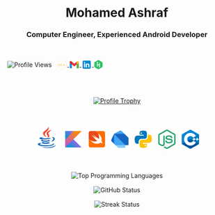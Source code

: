 <h1 align="center">Mohamed Ashraf</h1>
<h3 align="center">Computer Engineer, Experienced Android Developer</h3>
<br />

<p align="left">
  <img align="center" src="https://komarev.com/ghpvc/?username=mohamedXashraf&label=Profile%20views&color=0e75b6&style=flat" alt="Profile Views" />
  &nbsp;
  <a href="https://mohamedashraf.tech">
    <img align="center" src="https://github.com/mohamedXashraf/mohamedXashraf/blob/main/protofolio.png" alt="Portofolio" width="24" height="24" />
  </a>
  <a href="mailto:mohamed.ashraf.10107@gmail.com">
    <img align="center" src="https://github.com/mohamedXashraf/mohamedXashraf/blob/main/email.png" alt="Email" width="24" height="25" />
  </a>
  <a href="https://linkedin.com/in/coderbot">
    <img align="center" src="https://github.com/mohamedXashraf/mohamedXashraf/blob/main/linkedin.png" alt="LinkedIn" width="25" height="25" />
  </a>
  <a href="https://www.hackerrank.com/mohamedXashraf">
    <img align="center" src="https://github.com/mohamedXashraf/mohamedXashraf/blob/main/hackerrank.png" alt="HackerRank" width="21" height="21" />
  </a>
</p>

<br /><br />

<p align="center">
  <a href="https://github.com/ryo-ma/github-profile-trophy">
    <img src="https://github-profile-trophy.vercel.app/?username=mohamedXashraf" alt="Profile Trophy" />
  </a>
</p>

<br />

<p align="center">
  <img src="https://github.com/mohamedXashraf/mohamedXashraf/blob/main/java.png" alt="Java" width="65" height="60" />
  <img src="https://github.com/mohamedXashraf/mohamedXashraf/blob/main/kotlin.png" alt="Kotlin" width="50" height="50" />
  <img src="https://github.com/mohamedXashraf/mohamedXashraf/blob/main/swift.png" alt="Swift" width="50" height="50" />
  <img src="https://github.com/mohamedXashraf/mohamedXashraf/blob/main/dart.png" alt="Dart" width="50" height="50" />
  <img src="https://github.com/mohamedXashraf/mohamedXashraf/blob/main/python.png" alt="Python" width="50" height="50" />
  <img src="https://github.com/mohamedXashraf/mohamedXashraf/blob/main/nodejs.png" alt="NodeJS" width="50" height="50" />
  <img src="https://github.com/mohamedXashraf/mohamedXashraf/blob/main/cpp.png" alt="C++" width="50" height="50" />
</p>

<br />

<p align="center">
  <img align="center" src="https://github-readme-stats.vercel.app/api/top-langs?username=mohamedXashraf&show_icons=true&locale=en&layout=compact" alt="Top Programming Languages" />
</p>

<p align="center">
  <img align="center" src="https://github-readme-stats.vercel.app/api?username=mohamedXashraf&show_icons=true&locale=en" alt="GitHub Status" />
</p>

<p align="center">
  <img align="center" src="https://github-readme-streak-stats.herokuapp.com/?user=mohamedXashraf&" alt="Streak Status" />
</p>
